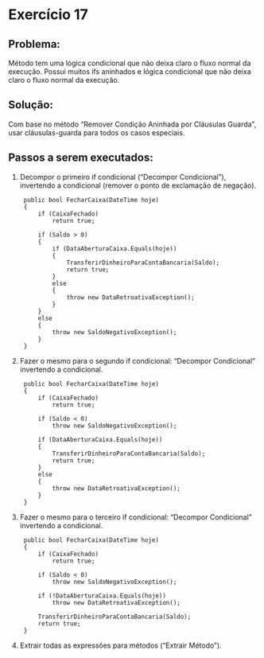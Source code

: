 # **Exercício 17**
## Problema:
Método tem uma lógica condicional que não deixa claro o fluxo normal da execução. Possui muitos ifs aninhados e lógica condicional que não deixa claro o fluxo normal da execução. 

## Solução:
Com base no método “Remover Condição Aninhada por Cláusulas Guarda”, usar cláusulas-guarda para todos os casos especiais.

## Passos a serem executados:
1) Decompor o primeiro if condicional (“Decompor Condicional”), invertendo a condicional (remover o ponto de exclamação de negação).

        public bool FecharCaixa(DateTime hoje)
        {
            if (CaixaFechado)            
                return true;            

            if (Saldo > 0)
            {
                if (DataAberturaCaixa.Equals(hoje))
                {
                    TransferirDinheiroParaContaBancaria(Saldo);
                    return true;
                }
                else
                {
                    throw new DataRetroativaException();
                }
            }
            else
            {
                throw new SaldoNegativoException();
            }
        }

2) Fazer o mesmo para o segundo if condicional: “Decompor Condicional” invertendo a condicional.

        public bool FecharCaixa(DateTime hoje)
        {
            if (CaixaFechado)            
                return true;            

            if (Saldo < 0)
                throw new SaldoNegativoException();
            
            if (DataAberturaCaixa.Equals(hoje))
            {
                TransferirDinheiroParaContaBancaria(Saldo);
                return true;
            }
            else
            {
                throw new DataRetroativaException();
            }            
        }

3) Fazer o mesmo para o terceiro if condicional: “Decompor Condicional” invertendo a condicional.

        public bool FecharCaixa(DateTime hoje)
        {
            if (CaixaFechado)            
                return true;            

            if (Saldo < 0)
                throw new SaldoNegativoException();
            
            if (!DataAberturaCaixa.Equals(hoje))
                throw new DataRetroativaException();
            
            TransferirDinheiroParaContaBancaria(Saldo);
            return true;                        
        }

4) Extrair todas as expressões para métodos (“Extrair Método”).